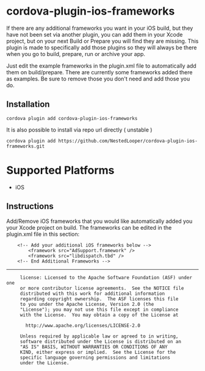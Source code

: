 # cordova-plugin-ios-frameworks

If there are any additional frameworks you want in your iOS build, but they have not been set via another plugin, you can add them in your Xcode project, but on your next Build or Prepare you will find they are missing. This plugin is made to specifically add those plugins so they will always be there when you go to build, prepare, run or archive your app.

Just edit the example frameworks in the plugin.xml file to automatically add them on build/prepare.
There are currently some frameworks added there as examples. Be sure to remove those you don't need and add those you do.

## Installation
	cordova plugin add cordova-plugin-ios-frameworks

It is also possible to install via repo url directly ( unstable )

    cordova plugin add https://github.com/NestedLooper/cordova-plugin-ios-frameworks.git


# Supported Platforms
- iOS


## Instructions
Add/Remove iOS frameworks that you would like automatically added you your Xcode project on build.
The frameworks can be edited in the plugin.xml file in this section:

        <!-- Add your additional iOS frameworks below -->
            <framework src="AdSupport.framework" />
            <framework src="libdispatch.tbd" />
        <!-- End Additional Frameworks -->





---

 		 license: Licensed to the Apache Software Foundation (ASF) under one
         or more contributor license agreements.  See the NOTICE file
         distributed with this work for additional information
         regarding copyright ownership.  The ASF licenses this file
         to you under the Apache License, Version 2.0 (the
         "License"); you may not use this file except in compliance
         with the License.  You may obtain a copy of the License at

           http://www.apache.org/licenses/LICENSE-2.0

         Unless required by applicable law or agreed to in writing,
         software distributed under the License is distributed on an
         "AS IS" BASIS, WITHOUT WARRANTIES OR CONDITIONS OF ANY
         KIND, either express or implied.  See the License for the
         specific language governing permissions and limitations
         under the License.